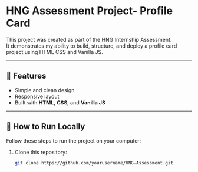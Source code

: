 # HNG Assessment Project- Profile Card

This project was created as part of the HNG Internship Assessment.  
It demonstrates my ability to build, structure, and deploy a profile card project using HTML CSS and Vanilla JS.

---

## 🚀 Features
- Simple and clean design
- Responsive layout
- Built with **HTML**, **CSS**, and **Vanilla JS**

---

## 🧠 How to Run Locally

Follow these steps to run the project on your computer:

1. Clone this repository:
   ```bash
   git clone https://github.com/yourusername/HNG-Assessment.git
